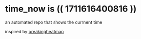 # time_now is (( 1711616400816 ))

an automated repo that shows the currnent time

inspired by [breakingheatmap](https://github.com/breakingheatmap/breakingheatmap)